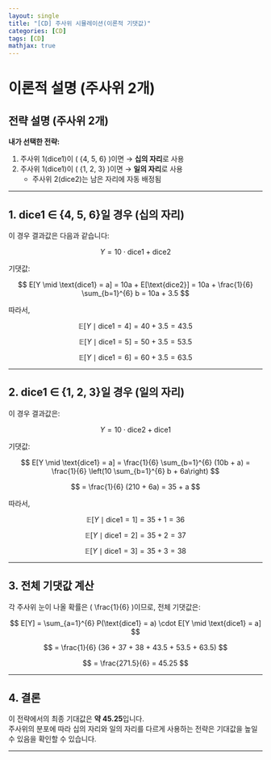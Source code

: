 ```yaml
---
layout: single
title: "[CD] 주사위 시뮬레이션(이론적 기댓값)" 
categories: [CD]
tags: [CD]
mathjax: true
---
```


# 이론적 설명 (주사위 2개)

## 전략 설명 (주사위 2개)

**내가 선택한 전략:**

1. 주사위 1(dice1)이 \( \{4, 5, 6\} \)이면 → **십의 자리**로 사용  
2. 주사위 1(dice1)이 \( \{1, 2, 3\} \)이면 → **일의 자리**로 사용  
   - 주사위 2(dice2)는 남은 자리에 자동 배정됨

---

## 1. dice1 ∈ {4, 5, 6}일 경우 (십의 자리)

이 경우 결과값은 다음과 같습니다:

$$
Y = 10 \cdot \text{dice1} + \text{dice2}
$$

기댓값:

$$
E[Y \mid \text{dice1} = a] = 10a + E[\text{dice2}] = 10a + \frac{1}{6} \sum_{b=1}^{6} b = 10a + 3.5
$$

따라서,

$$
\mathbb{E}[Y \mid \text{dice1} = 4] = 40 + 3.5 = 43.5
$$

$$
\mathbb{E}[Y \mid \text{dice1} = 5] = 50 + 3.5 = 53.5
$$

$$
\mathbb{E}[Y \mid \text{dice1} = 6] = 60 + 3.5 = 63.5
$$

---

## 2. dice1 ∈ {1, 2, 3}일 경우 (일의 자리)

이 경우 결과값은:

$$
Y = 10 \cdot \text{dice2} + \text{dice1}
$$

기댓값:

$$
E[Y \mid \text{dice1} = a] = \frac{1}{6} \sum_{b=1}^{6} (10b + a) = \frac{1}{6} \left(10 \sum_{b=1}^{6} b + 6a\right)
$$

$$
= \frac{1}{6} (210 + 6a) = 35 + a
$$

따라서,

$$
\mathbb{E}[Y \mid \text{dice1} = 1] = 35 + 1 = 36
$$

$$
\mathbb{E}[Y \mid \text{dice1} = 2] = 35 + 2 = 37
$$

$$
\mathbb{E}[Y \mid \text{dice1} = 3] = 35 + 3 = 38
$$


---

## 3. 전체 기댓값 계산

각 주사위 눈이 나올 확률은 \( \frac{1}{6} \)이므로, 전체 기댓값은:

$$
E[Y] = \sum_{a=1}^{6} P(\text{dice1} = a) \cdot E[Y \mid \text{dice1} = a]
$$

$$
= \frac{1}{6} (36 + 37 + 38 + 43.5 + 53.5 + 63.5)
$$

$$
= \frac{271.5}{6} = 45.25
$$

---

## 4. 결론

이 전략에서의 최종 기대값은 **약 45.25**입니다.  
주사위의 분포에 따라 십의 자리와 일의 자리를 다르게 사용하는 전략은 기대값을 높일 수 있음을 확인할 수 있습니다.

---


